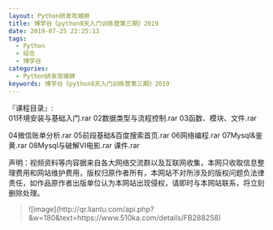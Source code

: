 ```yaml
---
layout: Python研发攻城狮
title: 博学谷《python8天入门训练营第三期》2019    
date: 2019-07-25 22:25:13
tags:
  - Python
  - 综合
  - 博学谷
categories:
  - Python研发攻城狮
keywords: 博学谷《python8天入门训练营第三期》2019
---
```

『课程目录』:  
01环境安装与基础入门.rar
02数据类型与流程控制.rar
03函数、模块、文件.rar
<!-- more --> 
04微信账单分析.rar
05前段基础&百度搜索首页.rar
06网络编程.rar
07Mysql&鉴黄.rar
08Mysql与破解VI电影.rar
课件.rar

<div class="post-copyright">
    <div class="post-copyright__author">
      <span class="post-copyright-meta">声明：视频资料等内容据来自各大网络交流群以及互联网收集，本网只收取信息整理费用和网站维护费用，版权归原作者所有，本网站不对所涉及的版权问题负法律责任，如作品原作者出版单位认为本网站出现侵权，请即时与本网站联系，将立刻删除处理。 </span>
    </div>
</div>

<blockquote class="blockquote-center">
![image](http://qr.liantu.com/api.php?&w=180&text=https://www.510ka.com/details/FB288258)
</blockquote>

